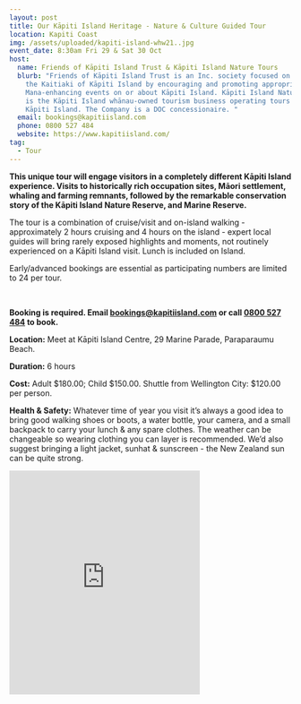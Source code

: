 ```yaml
---
layout: post
title: Our Kāpiti Island Heritage - Nature & Culture Guided Tour
location: Kapiti Coast
img: /assets/uploaded/kapiti-island-whw21..jpg
event_date: 8:30am Fri 29 & Sat 30 Oct
host:
  name: Friends of Kāpiti Island Trust & Kāpiti Island Nature Tours
  blurb: "Friends of Kāpiti Island Trust is an Inc. society focused on assisting
    the Kaitiaki of Kāpiti Island by encouraging and promoting appropriate and
    Mana-enhancing events on or about Kāpiti Island. Kāpiti Island Nature Tours
    is the Kāpiti Island whānau-owned tourism business operating tours to and on
    Kāpiti Island. The Company is a DOC concessionaire. "
  email: bookings@kapitiisland.com
  phone: 0800 527 484
  website: https://www.kapitiisland.com/
tag:
  - Tour
---
```

**This unique tour will engage visitors in a completely different Kāpiti Island experience. Visits to historically rich occupation sites, Māori settlement, whaling and farming remnants, followed by the remarkable conservation story of the Kāpiti Island Nature Reserve, and Marine Reserve.** 

The tour is a combination of cruise/visit and on-island walking - approximately 2 hours cruising and 4 hours on the island - expert local guides will bring rarely exposed highlights and moments, not routinely experienced on a Kāpiti Island visit. Lunch is included on Island. 

Early/advanced bookings are essential as participating numbers are limited to 24 per tour.

<br>

**Booking is required. Email [bookings@kapitiisland.com](mailto:bookings@kapitiisland.com) or call [0800 527 484](tel:0800527484) to book.**

**Location:** Meet at Kāpiti Island Centre, 29 Marine Parade, Paraparaumu Beach.

**Duration:**  6 hours

**Cost:** Adult $180.00; Child $150.00. Shuttle from Wellington City: $120.00 per person. 

**Health & Safety:** Whatever time of year you visit it’s always a good idea to bring good walking shoes or boots, a water bottle, your camera, and a small backpack to carry your lunch & any spare clothes. The weather can be changeable so wearing clothing you can layer is recommended. We’d also suggest bringing a light jacket, sunhat & sunscreen - the New Zealand sun can be quite strong.

<iframe src="https://www.facebook.com/plugins/page.php?href=https%3A%2F%2Fwww.facebook.com%2Fkapitiislandnaturetours&tabs=timeline&width=340&height=400&small_header=false&adapt_container_width=true&hide_cover=false&show_facepile=true&appId" width="340" height="400" style="border:none;overflow:hidden" scrolling="no" frameborder="5" allowfullscreen="false" allow="autoplay; clipboard-write; encrypted-media; picture-in-picture; web-share"></iframe>